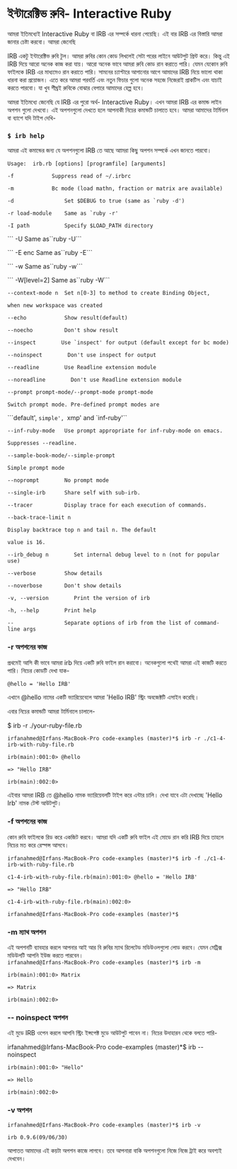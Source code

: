 # ইন্টারেক্টিভ রুবি- Interactive Ruby

আমরা ইতিমধ্যেই Interactive Ruby বা IRB এর সম্পর্কে ধারনা পেয়েছি। এই বার IRB এর বিস্তারি আমরা জানার চেষ্টা করবো। আমরা জেনেছি

IRB একটু ইন্টারেক্টিভ রুবি টুল। আমরা রুবির কোন কোড লিখলেই সেটা পরের লাইনে আউটপুট প্রিন্ট করে। কিন্তু এই IRB দিয়ে আরো অনেক কাজ করা যায়। আরো অনেক ভাবে আমরা রুবি কোড রান করাতে পারি। যেমন যেকোন রুবি ফাইলকে IRB এর মাধ্যমেও রান করাতে পারি। সামনের চ্যাপ্টারে আগানোর আগে আমাদের IRB নিয়ে ভালো থাকা ধারনা করা প্রয়োজন। এতে করে আমরা পরবর্তি এবং নতুন ফিচার গুলো অনেক সহজে নিজেরাই প্রাকটিস এবং যাচাই করতে পারবো। যা খুব শীঘ্রই রুবিকে বোঝার বেপারে আমাদের হেল্প হবে।

আমরা ইতিমধ্যে জেনেছি যে IRB এর পুরো অর্থ- Interactive Ruby।  এখন আমরা  IRB এর কমান্ড লাইন অপশন গুলো দেখবো। এই অপশনগুলো দেখতে হলে আপনাকী নিচের কমান্ডটি চালাতে হবে। আমরা আমাদের টার্মিনাল বা ব্যাশে যদি টাইপ দেখি-

### `$ irb help`

আমরা এই কমান্ডের জন্য যে অপশনগুলো IRB তে আছে আামরা কিছু অপশন সম্পর্কে এখন জানতে পারবো।

`Usage:  irb.rb [options] [programfile] [arguments]`

`-f            Suppress read of ~/.irbrc`

`-m            Bc mode (load mathn, fraction or matrix are available)`

``-d                Set $DEBUG to true (same as `ruby -d')``

``-r load-module    Same as `ruby -r'``

`-I path           Specify $LOAD_PATH directory`

```  -U                Same as``ruby -U\`\`\`

```  -E enc            Same as``ruby -E\`\`\`

```  -w                Same as``ruby -w\`\`\`

```  -W[level=2]       Same as``ruby -W\`\`\`

`--context-mode n  Set n[0-3] to method to create Binding Object,`

`when new workspace was created`

`--echo            Show result(default)`

`--noecho          Don't show result`

``--inspect        Use `inspect' for output (default except for bc mode)``

`--noinspect        Don't use inspect for output`

`--readline        Use Readline extension module`

`--noreadline        Don't use Readline extension module`

`--prompt prompt-mode/--prompt-mode prompt-mode`

`Switch prompt mode. Pre-defined prompt modes are`

```default', `simple', `xmp' and `inf-ruby'``

`--inf-ruby-mode   Use prompt appropriate for inf-ruby-mode on emacs.`

`Suppresses --readline.`

`--sample-book-mode/--simple-prompt`

`Simple prompt mode`

`--noprompt        No prompt mode`

`--single-irb      Share self with sub-irb.`

`--tracer          Display trace for each execution of commands.`

`--back-trace-limit n`

`Display backtrace top n and tail n. The default`

`value is 16.`

`--irb_debug n        Set internal debug level to n (not for popular use)`

`--verbose         Show details`

`--noverbose       Don't show details`

`-v, --version        Print the version of irb`

`-h, --help        Print help`

`--                Separate options of irb from the list of command-line args`

### -r  অপশনের কাজ

প্রথমেই আসি কী ভাবে আমরা irb দিয়ে একটি রুবি ফাইল রান করাবো। অনেকগুলো পথেই আমরা এই কাজটি করতে পারি। নিচের কোডটি দেখা যাক-

`@hello = 'Hello IRB'`

এখানে @hello নামের একটি ভ্যারিয়েবেলে আমরা 'Hello IRB' স্ট্রিং অবজেক্টটি এসাইন করেছি।

এবার নিচের কমান্ডটি আমরা টার্মিনালে চালালে-

$ irb -r ./your-ruby-file.rb

`irfanahmed@Irfans-MacBook-Pro code-examples (master)*$ irb -r ./c1-4-irb-with-ruby-file.rb`

`irb(main):001:0> @hello`

`=> "Hello IRB"`

`irb(main):002:0>`

এইবার আমরা IRB তে @hello নামক ভ্যারিয়েবলটি টাইপ করে এন্টার চালি। দেখা যাবে এটা দেখাচ্ছে 'Hello Irb' নামক টেস্ট আউটপুট।

### -f অপশনের কাজ

কোন রুবি ফাইলকে রিড করে একজিট করবে।  আমরা যদি একটি রুবি ফাইল এই মোডে রান করি IRB দিয়ে তাহলে নিচের মত করে রেস্পন্স আসবে।

`irfanahmed@Irfans-MacBook-Pro code-examples (master)*$ irb -f ./c1-4-irb-with-ruby-file.rb`

`c1-4-irb-with-ruby-file.rb(main):001:0> @hello = 'Hello IRB'`

`=> "Hello IRB"`

`c1-4-irb-with-ruby-file.rb(main):002:0>`

`irfanahmed@Irfans-MacBook-Pro code-examples (master)*$`

### -m ম্যাথ অপশন

এই অপশনটি ব্যাবহার করলে আপনার আই আর বি রুবির ম্যাথ রিলেটেড মডিউওলগুলো লোড করবে। যেমন মেট্রিক্স মডিউলটি আপনি ইউজ করতে পারবেন।  
`irfanahmed@Irfans-MacBook-Pro code-examples (master)*$ irb -m`

`irb(main):001:0> Matrix`

`=> Matrix`

`irb(main):002:0>`



### -- noinspect অপশন

এই মুডে IRB ওপেন করলে আপনি স্ট্রিং ইন্সপেক্ট মুডে আউটপুট পাবেন না। নিচের উদাহারন থেকে বলতে পারি-

irfanahmed@Irfans-MacBook-Pro code-examples \(master\)\*$ irb --noinspect

`irb(main):001:0> "Hello"`

`=> Hello`

`irb(main):002:0>`



### -v অপশন

`irfanahmed@Irfans-MacBook-Pro code-examples (master)*$ irb -v`

`irb 0.9.6(09/06/30)`



আপাতত আমাদের এই কয়টা অপশন কাজে লাগবে। তবে আপনারা বাকি অপশনগুলো নিজে নিজে ট্রাই করে অবশ্যই দেখবেন।

